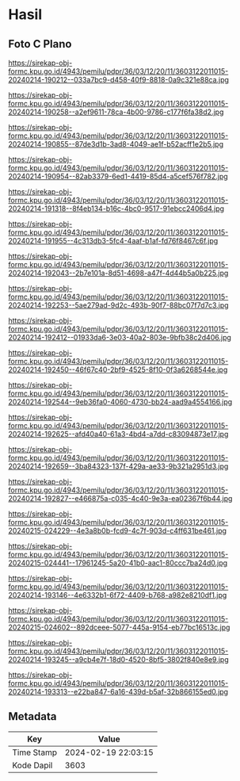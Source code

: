 # Hasil

## Foto C Plano

https://sirekap-obj-formc.kpu.go.id/4943/pemilu/pdpr/36/03/12/20/11/3603122011015-20240214-190212--033a7bc9-d458-40f9-8818-0a9c321e88ca.jpg

https://sirekap-obj-formc.kpu.go.id/4943/pemilu/pdpr/36/03/12/20/11/3603122011015-20240214-190258--a2ef9611-78ca-4b00-9786-c177f6fa38d2.jpg

https://sirekap-obj-formc.kpu.go.id/4943/pemilu/pdpr/36/03/12/20/11/3603122011015-20240214-190855--87de3d1b-3ad8-4049-ae1f-b52acff1e2b5.jpg

https://sirekap-obj-formc.kpu.go.id/4943/pemilu/pdpr/36/03/12/20/11/3603122011015-20240214-190954--82ab3379-6ed1-4419-85d4-a5cef576f782.jpg

https://sirekap-obj-formc.kpu.go.id/4943/pemilu/pdpr/36/03/12/20/11/3603122011015-20240214-191318--8f4eb134-b16c-4bc0-9517-91ebcc2406d4.jpg

https://sirekap-obj-formc.kpu.go.id/4943/pemilu/pdpr/36/03/12/20/11/3603122011015-20240214-191955--4c313db3-5fc4-4aaf-b1af-fd76f8467c6f.jpg

https://sirekap-obj-formc.kpu.go.id/4943/pemilu/pdpr/36/03/12/20/11/3603122011015-20240214-192043--2b7e101a-8d51-4698-a47f-4d44b5a0b225.jpg

https://sirekap-obj-formc.kpu.go.id/4943/pemilu/pdpr/36/03/12/20/11/3603122011015-20240214-192253--5ae279ad-9d2c-493b-90f7-88bc07f7d7c3.jpg

https://sirekap-obj-formc.kpu.go.id/4943/pemilu/pdpr/36/03/12/20/11/3603122011015-20240214-192412--01933da6-3e03-40a2-803e-9bfb38c2d406.jpg

https://sirekap-obj-formc.kpu.go.id/4943/pemilu/pdpr/36/03/12/20/11/3603122011015-20240214-192450--46f67c40-2bf9-4525-8f10-0f3a6268544e.jpg

https://sirekap-obj-formc.kpu.go.id/4943/pemilu/pdpr/36/03/12/20/11/3603122011015-20240214-192544--9eb36fa0-4060-4730-bb24-aad9a4554166.jpg

https://sirekap-obj-formc.kpu.go.id/4943/pemilu/pdpr/36/03/12/20/11/3603122011015-20240214-192625--afd40a40-61a3-4bd4-a7dd-c83094873e17.jpg

https://sirekap-obj-formc.kpu.go.id/4943/pemilu/pdpr/36/03/12/20/11/3603122011015-20240214-192659--3ba84323-137f-429a-ae33-9b321a2951d3.jpg

https://sirekap-obj-formc.kpu.go.id/4943/pemilu/pdpr/36/03/12/20/11/3603122011015-20240214-192827--e466875a-c035-4c40-9e3a-ea02367f6b44.jpg

https://sirekap-obj-formc.kpu.go.id/4943/pemilu/pdpr/36/03/12/20/11/3603122011015-20240215-024229--4e3a8b0b-fcd9-4c7f-903d-c4ff631be461.jpg

https://sirekap-obj-formc.kpu.go.id/4943/pemilu/pdpr/36/03/12/20/11/3603122011015-20240215-024441--17961245-5a20-41b0-aac1-80ccc7ba24d0.jpg

https://sirekap-obj-formc.kpu.go.id/4943/pemilu/pdpr/36/03/12/20/11/3603122011015-20240214-193146--4e6332b1-6f72-4409-b768-a982e8210df1.jpg

https://sirekap-obj-formc.kpu.go.id/4943/pemilu/pdpr/36/03/12/20/11/3603122011015-20240215-024602--892dceee-5077-445a-9154-eb77bc16513c.jpg

https://sirekap-obj-formc.kpu.go.id/4943/pemilu/pdpr/36/03/12/20/11/3603122011015-20240214-193245--a9cb4e7f-18d0-4520-8bf5-3802f840e8e9.jpg

https://sirekap-obj-formc.kpu.go.id/4943/pemilu/pdpr/36/03/12/20/11/3603122011015-20240214-193313--e22ba847-6a16-439d-b5af-32b866155ed0.jpg


## Metadata

| Key        | Value               |
| ---------- | ------------------- |
| Time Stamp | 2024-02-19 22:03:15 |
| Kode Dapil | 3603                |



